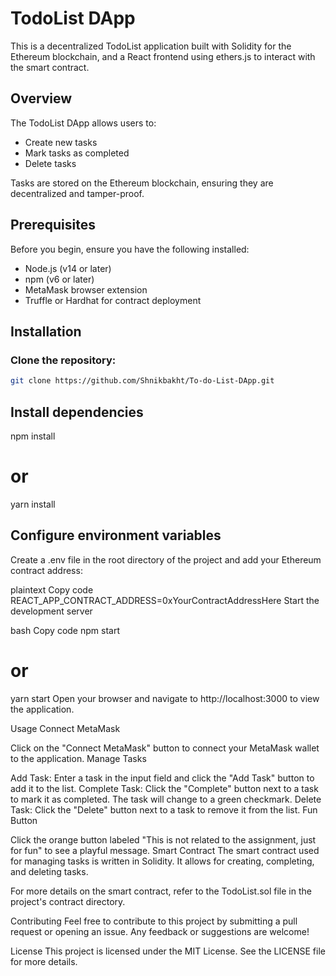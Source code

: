 # TodoList DApp
This is a decentralized TodoList application built with Solidity for the Ethereum blockchain, and a React frontend using ethers.js to interact with the smart contract.

## Overview
The TodoList DApp allows users to:

- Create new tasks
- Mark tasks as completed
- Delete tasks

Tasks are stored on the Ethereum blockchain, ensuring they are decentralized and tamper-proof.

## Prerequisites
Before you begin, ensure you have the following installed:

- Node.js (v14 or later)
- npm (v6 or later)
- MetaMask browser extension
- Truffle or Hardhat for contract deployment

## Installation

### Clone the repository:
```bash
git clone https://github.com/Shnikbakht/To-do-List-DApp.git
```

## Install dependencies

npm install
# or
yarn install

## Configure environment variables

Create a .env file in the root directory of the project and add your Ethereum contract address:

plaintext
Copy code
REACT_APP_CONTRACT_ADDRESS=0xYourContractAddressHere
Start the development server

bash
Copy code
npm start
# or
yarn start
Open your browser and navigate to http://localhost:3000 to view the application.

Usage
Connect MetaMask

Click on the "Connect MetaMask" button to connect your MetaMask wallet to the application.
Manage Tasks

Add Task: Enter a task in the input field and click the "Add Task" button to add it to the list.
Complete Task: Click the "Complete" button next to a task to mark it as completed. The task will change to a green checkmark.
Delete Task: Click the "Delete" button next to a task to remove it from the list.
Fun Button

Click the orange button labeled "This is not related to the assignment, just for fun" to see a playful message.
Smart Contract
The smart contract used for managing tasks is written in Solidity. It allows for creating, completing, and deleting tasks.

For more details on the smart contract, refer to the TodoList.sol file in the project's contract directory.

Contributing
Feel free to contribute to this project by submitting a pull request or opening an issue. Any feedback or suggestions are welcome!

License
This project is licensed under the MIT License. See the LICENSE file for more details.